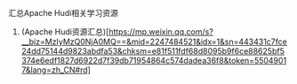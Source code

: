 汇总Apache Hudi相关学习资源

1. (Apache Hudi资源汇总)[https://mp.weixin.qq.com/s?__biz=MzIyMzQ0NjA0MQ==&mid=2247484521&idx=1&sn=443431c7fce24dd75144d9823abdfa53&chksm=e81f511fdf68d8095b9f6ce88625bf5374e6edf1827d6922d7f39db71954864c574dadea36f8&token=55049017&lang=zh_CN#rd]
